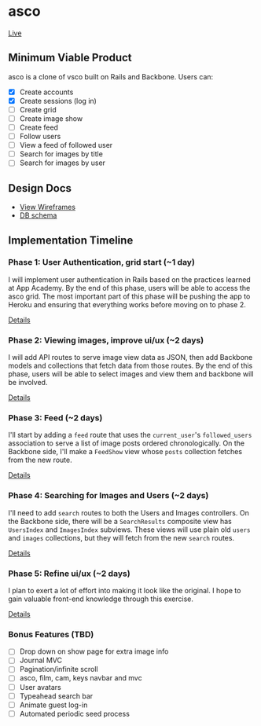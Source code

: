 # asco

[Live](http://asco.hamblin.cc)

## Minimum Viable Product
asco is a clone of vsco built on Rails and Backbone. Users can:

<!-- This is a Markdown checklist. Use it to keep track of your progress! -->

- [x] Create accounts
- [x] Create sessions (log in)
- [ ] Create grid
- [ ] Create image show
- [ ] Create feed
- [ ] Follow users
- [ ] View a feed of followed user
- [ ] Search for images by title
- [ ] Search for images by user

## Design Docs
* [View Wireframes][views]
* [DB schema][schema]

[views]: ./docs/views.md
[schema]: ./docs/schema.md

## Implementation Timeline

### Phase 1: User Authentication, grid start (~1 day)
I will implement user authentication in Rails based on the practices learned at App Academy. By the end of this phase, users will be able to access the asco grid. The most important part of this phase will be pushing the app to Heroku and ensuring that everything works before moving on to phase 2.

[Details][phase-one]

### Phase 2: Viewing images, improve ui/ux (~2 days)
I will add API routes to serve image view data as JSON, then add Backbone models and collections that fetch data from those routes. By the end of this phase, users will be able to select images and view them and backbone will be
involved.

[Details][phase-two]

### Phase 3: Feed (~2 days)
I'll start by adding a `feed` route that uses the `current_user`'s `followed_users` association to serve a list of image posts ordered chronologically. On the Backbone side, I'll make a `FeedShow` view whose `posts` collection fetches from the new route.

[Details][phase-three]

### Phase 4: Searching for Images and Users (~2 days)
I'll need to add `search` routes to both the Users and Images controllers. On the Backbone side, there will be a `SearchResults` composite view has `UsersIndex` and `ImagesIndex` subviews. These views will use plain old `users` and `images` collections, but they will fetch from the new `search` routes.

[Details][phase-four]

### Phase 5: Refine ui/ux (~2 days)
I plan to exert a lot of effort into making it look like the original. I hope to gain valuable front-end knowledge through this exercise.

[Details][phase-five]


### Bonus Features (TBD)
- [ ] Drop down on show page for extra image info
- [ ] Journal MVC
- [ ] Pagination/infinite scroll
- [ ] asco, film, cam, keys navbar and mvc
- [ ] User avatars
- [ ] Typeahead search bar
- [ ] Animate guest log-in
- [ ] Automated periodic seed process

[phase-one]: ./docs/phases/phase1.md
[phase-two]: ./docs/phases/phase2.md
[phase-three]: ./docs/phases/phase3.md
[phase-four]: ./docs/phases/phase4.md
[phase-five]: ./docs/phases/phase5.md

